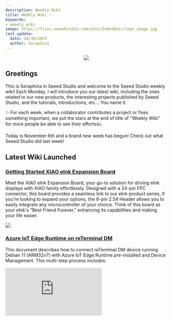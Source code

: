 ```yaml
---
description: Weekly Wiki
title: Weekly Wiki ✨
keywords:
- weeely wiki
image: https://files.seeedstudio.com/wiki/IndexWiki/logo_image.jpg
last_update:
  date: 10/30/2023
  author: Seraphina
---
```


<div align="center"><img width={1000} src="https://files.seeedstudio.com/wiki/IndexWiki/logo.png" /></div>

## Greetings

This is Seraphina in Seeed Studio and welcome to the Seeed Studio weekly wiki! Each Monday, I will introduce you our latest wiki, including the ones related to our new products, the interesting projects published by Seeed Studio, and the tutorials, introductions, etc... You name it.

✨ For each week, when a collaborator contributes a project or fixes something important, we put the stars at the end of title of "Weekly Wiki" for more people be able to see their efforts👍.

Today is November 6th and a brand new week has begun! Check out what Seeed Studio did last week!

## Latest Wiki Launched

### [Getting Started XIAO eInk Expansion Board](https://wiki.seeedstudio.com/XIAO-eInk-Expansion-Board/)


Meet the XIAO eInk Expansion Board, your go-to solution for driving eInk displays with XIAO family effortlessly. Designed with a 24-pin FPC connector, this board provides a seamless link to our eInk product series, if you're looking to expand your options, the 8-pin 2.54 Header allows you to easily integrate any microcontroller of your choice. Think of this board as your eInk's "Best Friend Forever," enhancing its capabilities and making your life easier.


<div style={{textAlign:'center'}}><img src="https://files.seeedstudio.com/wiki/eInk/xiao-expansion/xiao-expansion.png" style={{width:500, height:'auto'}}/></div>

### [Azure IoT Edge Runtime on reTerminal DM](https://wiki.seeedstudio.com/reTerminal-DM_Azure_IoT)

This document describes how to connect reTerminal DM device running Debian 11 (ARM32v7) with Azure IoT
Edge Runtime pre-installed and Device Management. This multi-step process includes:

<div style={{textAlign:'center'}}><iframe width={270} height={358} frameBorder={0} src="https://devicecatalog.azure.com/embed/c40637ad-a9bf-494e-8975-f4d37e43cf6f" title="reTerminal DM - Azure Certified Device" /></div>


<!-- ### [SenseCAP T1000 Indoor Positioning System Guide](https://wiki.seeedstudio.com/IPS_For_SenseCAP_T1000_Traker/)


[Traxmate](https://traxmate.io/) is an loT platform that enables you or your customers to easily and efficiently deploy a comprehensive loT tracking solution, complete with seamless indoor and outdoor positioning, tracking, and routing capabilities.

The chapter will provide overall guidance on how to integrate [SenseCAP T1000 Tracker](https://www.seeedstudio.com/SenseCAP-Card-Tracker-T1000-A-p-5697.html) into an indoor positioning solution using Traxmate.


<p style={{textAlign: 'center'}}><img src="https://files.seeedstudio.com/wiki/SenseCAP/Tracker/system-archi.png" alt="pir" width={800} height="auto" /></p>


### [SenseCAP T1000 Tracker - Connect to Helium](https://wiki.seeedstudio.com/SenseCAP_T1000_tracker_Helium/)

This Wiki introduces how to connect the SenseCAP T1000 Tracker to Helium



### [SenseCAP T1000 Tracker - Trackpac Integrated](https://wiki.seeedstudio.com/SenseCAP_T1000_tracker_trackpac/)

[Trackpac](https://trackpac.io/) is an innovative IoT (Internet of Things) Dashboard management system designed to streamline the supervision, control, and notification processes for a wide range of IoT devices. These devices encompass a variety of functionalities, including trackers, temperature sensors, humidity sensors, level indicators, and other sensor-based data measurement tools.

The content of this chapter will guide users how to connect the [SenseCAP T1000 Tracker](https://www.seeedstudio.com/SenseCAP-Card-Tracker-T1000-A-p-5697.html) to Trackpac.


<p style={{textAlign: 'center'}}><img src="https://files.seeedstudio.com/wiki/SenseCAP/Tracker/geofence3.png" alt="pir" width={800} height="auto" /></p>  -->



## Existed Wiki Updated

### [SenseCAP T1000 Tracker FAQ - Integration](https://wiki.seeedstudio.com/faq_for_SenseCAP_T1000/#integration)

We have updated some common integration options in the wiki of SenseCAP T1000 Tracker [FAQ](https://wiki.seeedstudio.com/faq_for_SenseCAP_T1000/#integration).

<!-- ![](https://files.seeedstudio.com/wiki/SeeedStudio-XIAO-ESP32S3/img/datasheet.png) -->

### [Added drivers for Jetson Xavier AGX H01](https://wiki.seeedstudio.com/Jetson_Xavier_AGX_H01_Driver_Installation/#driver-required)


We provide different versions of drivers for different versions of Jetpack system, for your convenience to install.

### [Wio Tracker 1110 development board - How to upload data immediately](https://wiki.seeedstudio.com/Get_Started_with_Wio-Trakcer_1110/#how-to-upload-data-immediately)

We have updated how to upload data immediately in Wio Tracker 1110 development board.

<!-- ### XIAO ESP32C3 and XIAO ESP32S3 Strapping Pins Clarification

These two wikis recommand XIAO ESP32C3 and XIAO ESP32S3 Strapping pins clarification

- [XIAO ESP32C3](https://wiki.seeedstudio.com/XIAO_ESP32C3_Getting_Started/#strapping-pins)
- [XIAO ESP32S3](https://wiki.seeedstudio.com/xiao_esp32s3_getting_started/#strapping-pins)

### [Flashing methods for reServer Industrial](https://wiki.seeedstudio.com/reServer_Industrial_Getting_Started/#flash-jetpack)

We have updated flashing methods for reServer Industrial. 

### [More flashing methods for reComputer Industrial](https://wiki.seeedstudio.com/reComputer_Industrial_Getting_Started/#different-methods-of-flashing)

We have updated more flashing methods for reComputer Industrial. -->



## The Efforts of Contributor✨

- Check on [GitHub](https://github.com/orgs/Seeed-Studio/projects/6) for more information.
- We will be really appreciate if you can [share your ideas](https://github.com/orgs/Seeed-Studio/projects/6?pane=issue&itemId=35179519) with us! 


## Past Weekly wiki

- [weekly wiki on 2.27th](/Seeed_Elderly/weekly_wiki/wiki227)
- [weekly wiki on 3.06th](/Seeed_Elderly/weekly_wiki/wiki306)
- [weekly wiki on 3.13th](/Seeed_Elderly/weekly_wiki/wiki313)
- [weekly wiki on 3.20th](/Seeed_Elderly/weekly_wiki/wiki320)
- [weekly wiki on 3.27th](/Seeed_Elderly/weekly_wiki/wiki327)
- [weekly wiki on 4.03rd](/Seeed_Elderly/weekly_wiki/wiki403)
- [weekly wiki on 4.10th](/Seeed_Elderly/weekly_wiki/wiki410)
- [weekly wiki on 4.17th](/Seeed_Elderly/weekly_wiki/wiki417)
- [weekly wiki on 4.24th](/Seeed_Elderly/weekly_wiki/wiki424)
- [weekly wiki on 5.15th](/Seeed_Elderly/weekly_wiki/wiki515)
- [weekly wiki on 5.22nd](/Seeed_Elderly/weekly_wiki/wiki522)
- [weekly wiki on 5.29th](/Seeed_Elderly/weekly_wiki/wiki529)
- [weekly wiki on 6.05th](/Seeed_Elderly/weekly_wiki/wiki605)
- [weekly wiki on 6.12th](/Seeed_Elderly/weekly_wiki/wiki612)
- [weekly wiki on 6.19th](/Seeed_Elderly/weekly_wiki/wiki619)
- [weekly wiki on 7.03th](/Seeed_Elderly/weekly_wiki/wiki703)
- [weekly wiki on 7.10th](/Seeed_Elderly/weekly_wiki/wiki710)
- [weekly wiki on 7.17th](/Seeed_Elderly/weekly_wiki/wiki717)
- [weekly wiki on 7.24th](/Seeed_Elderly/weekly_wiki/wiki724)
- [weekly wiki on 7.31th](/Seeed_Elderly/weekly_wiki/wiki731)
- [weekly wiki on 8.07th](/Seeed_Elderly/weekly_wiki/wiki807)
- [weekly wiki on 8.21st](/Seeed_Elderly/weekly_wiki/wiki821)
- [weekly wiki on 8.28th](/Seeed_Elderly/weekly_wiki/wiki828)
- [weekly wiki on 9.11st](/Seeed_Elderly/weekly_wiki/wiki911)
- [weekly wiki on 9.18th](/Seeed_Elderly/weekly_wiki/wiki918)
- [weekly wiki on 9.25th](/Seeed_Elderly/weekly_wiki/wiki925)
- [weekly wiki on 10.9th](/Seeed_Elderly/weekly_wiki/wiki1009)
- [weekly wiki on 10.16th](/Seeed_Elderly/weekly_wiki/wiki1016)
- [weekly wiki on 10.23th](/Seeed_Elderly/weekly_wiki/wiki1023)
- [weekly wiki on 10.30th](/Seeed_Elderly/weekly_wiki/wiki1023)
